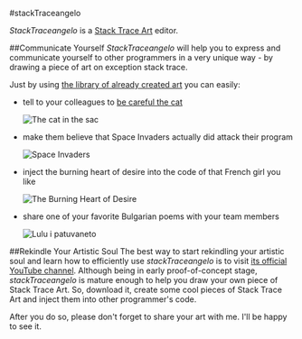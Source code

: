 #stackTraceangelo

*StackTraceangelo* is a [Stack Trace Art](http://www.thehumbleprogrammer.com/stack-trace-art) editor.

##Communicate Yourself
*StackTraceangelo* will help you to express and communicate yourself to other programmers in a very unique way - by drawing a piece of art on exception stack trace.

Just by using [the library of already created art](/Source/StackTraceangelo.Art) you can easily:

* tell to your colleagues to [be careful the cat](http://www.youtube.com/watch?v=tPAJomPCdZs)

    ![The cat in the sac](https://dl.dropboxusercontent.com/u/110510589/2013/stack-trace-art/001_The_cat_in_the_sac.png "The cat in the sac")

* make them believe that Space Invaders actually did attack their program

    ![Space Invaders](https://dl.dropboxusercontent.com/u/110510589/2013/stack-trace-art/002_Space_Invaders.png "Space Invaders")

* inject the burning heart of desire into the code of that French girl you like

    ![The Burning Heart of Desire](https://dl.dropboxusercontent.com/u/110510589/2013/stack-trace-art/003_The_Burning_Heart_of_Desire.png "The Burning Heart of Desire")

*  share one of your favorite Bulgarian poems with your team members

    ![Lulu i patuvaneto](https://dl.dropboxusercontent.com/u/110510589/2013/stack-trace-art/004_Lulu_i_patuvaneto.png "Lulu i patuvaneto")


##Rekindle Your Artistic Soul
The best way to start rekindling your artistic soul and learn how to efficiently use *stackTraceangelo* is to visit [its official YouTube channel](http://www.youtube.com/user/stackTraceangelo). Although being in early proof-of-concept stage, *stackTraceangelo* is mature enough to help you draw your own piece of Stack Trace Art. So, download it, create some cool pieces of Stack Trace Art and inject them into other programmer's code.

After you do so, please don't forget to share your art with me. I'll be happy to see it.